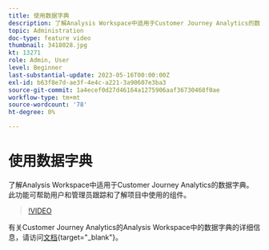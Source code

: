 ```yaml
---
title: 使用数据字典
description: 了解Analysis Workspace中适用于Customer Journey Analytics的数据字典。 此功能可帮助用户和管理员跟踪和了解项目中使用的组件。 
topic: Administration
doc-type: feature video
thumbnail: 3418028.jpg
kt: 13271
role: Admin, User
level: Beginner
last-substantial-update: 2023-05-16T00:00:00Z
exl-id: b63f8e7d-ae3f-4e4c-a221-3a90607e3ba3
source-git-commit: 1a4ecef0d27d46164a1275906aaf36730468f0ae
workflow-type: tm+mt
source-wordcount: '78'
ht-degree: 0%

---
```


# 使用数据字典

了解Analysis Workspace中适用于Customer Journey Analytics的数据字典。 此功能可帮助用户和管理员跟踪和了解项目中使用的组件。

>[!VIDEO](https://video.tv.adobe.com/v/3418028/?quality=12&learn=on)

有关Customer Journey Analytics的Analysis Workspace中的数据字典的详细信息，请访问[文档](https://experienceleague.adobe.com/docs/analytics-platform/using/cja-components/data-dictionary/data-dictionary-overview.html){target="_blank"}。

